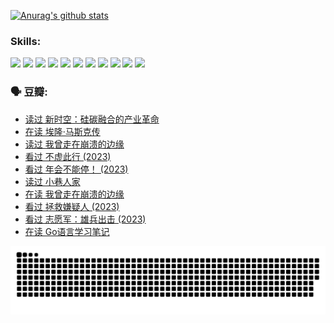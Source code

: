 
[![Anurag's github stats](https://github-readme-stats.vercel.app/api?username=w940853815)](https://github.com/anuraghazra/github-readme-stats)

### Skills:

<code><img height="32" src="https://cdn.jsdelivr.net/npm/simple-icons@v5/icons/python.svg"></code>
<code><img height="32" src="https://cdn.jsdelivr.net/npm/simple-icons@v5/icons/javascript.svg"></code>
<code><img height="32" src="https://cdn.jsdelivr.net/npm/simple-icons@v5/icons/django.svg"></code>
<code><img height="32" src="https://cdn.jsdelivr.net/npm/simple-icons@v5/icons/flask.svg"></code>
<code><img height="32" src="https://cdn.jsdelivr.net/npm/simple-icons@v5/icons/vuetify.svg"></code>
<code><img height="32" src="https://cdn.jsdelivr.net/npm/simple-icons@v5/icons/git.svg"></code>
<code><img height="32" src="https://cdn.jsdelivr.net/npm/simple-icons@v5/icons/docker.svg"></code>
<code><img height="32" src="https://cdn.jsdelivr.net/npm/simple-icons@v5/icons/postgresql.svg"></code>
<code><img height="32" src="https://cdn.jsdelivr.net/npm/simple-icons@v5/icons/elasticsearch.svg"></code>
<code><img height="32" src="https://cdn.jsdelivr.net/npm/simple-icons@v5/icons/macos.svg"></code>
<code><img height="32" src="https://cdn.jsdelivr.net/npm/simple-icons@v5/icons/linux.svg"></code>

### 🗣 豆瓣:

<!-- DOUBAN-ACTIVITIES:START -->
- [读过 新时空：硅碳融合的产业革命](https://www.douban.com/people/136069238/status/4506659177/?_i=06617333)
- [在读 埃隆·马斯克传](https://www.douban.com/people/136069238/status/4500417190/?_i=06617333)
- [读过 我曾走在崩溃的边缘](https://www.douban.com/people/136069238/status/4500416754/?_i=06617333)
- [看过 不虚此行‎ (2023)](https://www.douban.com/people/136069238/status/4499973052/?_i=06617333)
- [看过 年会不能停！‎ (2023)](https://www.douban.com/people/136069238/status/4498582002/?_i=06617333)
- [读过 小巷人家](https://www.douban.com/people/136069238/status/4489290935/?_i=06617333)
- [在读 我曾走在崩溃的边缘](https://www.douban.com/people/136069238/status/4489290559/?_i=06617333)
- [看过 拯救嫌疑人‎ (2023)](https://www.douban.com/people/136069238/status/4477421513/?_i=06617333)
- [看过 志愿军：雄兵出击‎ (2023)](https://www.douban.com/people/136069238/status/4465247367/?_i=06617333)
- [在读 Go语言学习笔记](https://www.douban.com/people/136069238/status/4459852901/?_i=06617333)
<!-- DOUBAN-ACTIVITIES:END -->


![Snake animation](https://raw.githubusercontent.com/w940853815/w940853815/output/github-contribution-grid-snake.svg)

<!--
**w940853815/w940853815** is a ✨ _special_ ✨ repository because its `README.md` (this file) appears on your GitHub profile.

Here are some ideas to get you started:

- 🔭 I’m currently working on ...
- 🌱 I’m currently learning ...
- 👯 I’m looking to collaborate on ...
- 🤔 I’m looking for help with ...
- 💬 Ask me about ...
- 📫 How to reach me: ...
- 😄 Pronouns: ...
- ⚡ Fun fact: ...
-->
